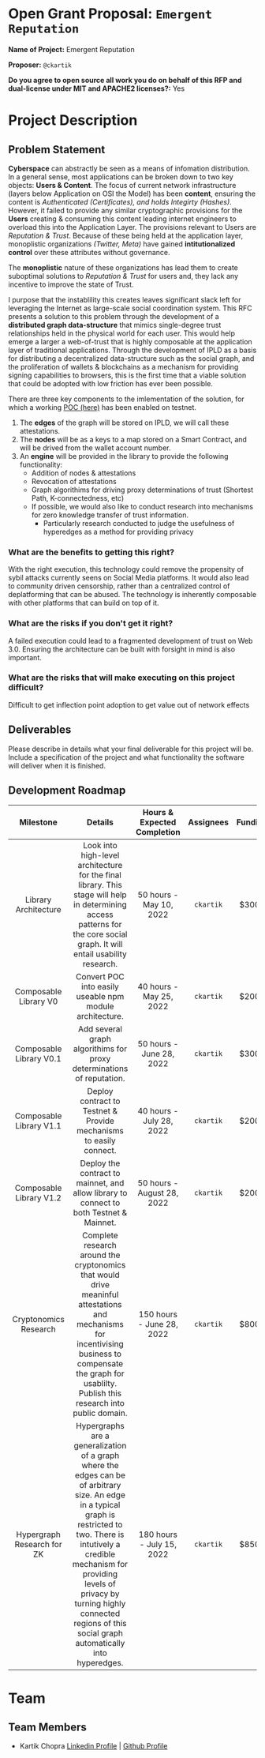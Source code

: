 # Open Grant Proposal: `Emergent Reputation`

**Name of Project:** Emergent Reputation

**Proposer:** `@ckartik`

**Do you agree to open source all work you do on behalf of this RFP and dual-license under MIT and APACHE2 licenses?:** Yes

# Project Description

## Problem Statement
**Cyberspace** can abstractly be seen as a means of infomation distribution.
In a general sense, most applications can be broken down to two key objects: 
**Users & Content**. The focus of current network infrastructure (layers below Application on OSI the Model)
 has been **content**, ensuring the content is _Authenticated (Certificates),
and holds Integirty (Hashes)_. However, it failed to provide any similar cryptographic provisions for the **Users** 
creating & consuming this content leading internet engineers to overload this into the Application Layer.
The provisions relevant to Users are _Reputation & Trust_. Because of these being held at the application layer, 
monoplistic organizations _(Twitter, Meta)_ have gained **intitutionalized control** over these attributes without governance.

The **monoplistic** nature of these organizations has lead them to create suboptimal solutions to _Reputation & Trust_ for users
and, they lack any incentive to improve the state of Trust.


I purpose that the instablility this creates leaves significant slack left for leveraging the Internet as large-scale social coordination system.
This RFC presents a solution to this problem through the development of a **distributed graph data-structure** that mimics
single-degree trust relationships held in the physical world for each user. This would help emerge a larger a web-of-trust that is highly composable
at the application layer of traditional applications. Through the development of IPLD as a basis for distributing a decentralized data-structure
such as the social graph, and the proliferation of wallets & blockchains as a mechanism for providing signing capabilities to browsers, this 
is the first time that a viable solution that could be adopted with low friction has ever been possible.

There are three key components to the imlementation of the solution, for which a working [POC (here)](https://github.com/ckartik/Emergent-Reputation) has been enabled on testnet.
1. The **edges** of the graph will be stored on IPLD, we will call these attestations.
2. The **nodes** will be as a keys to a map stored on a Smart Contract, and will be drived from the wallet account number.
3. An **engine** will be provided in the library to provide the following functionality:
    - Addition of nodes & attestations
    - Revocation of attestations
    - Graph algorithims for driving proxy determinations of trust (Shortest Path, K-connectedness, etc)
    - If possible, we would also like to conduct research into mechanisms for zero knowledge transfer of trust information.
        - Particularly research conducted to judge the usefulness of hyperedges as a method for providing privacy


### What are the benefits to getting this right?
With the right execution, this technology could remove the propensity of sybil attacks currently seens on Social Media platforms.
It would also lead to community driven censorship, rather than a centralized control of deplatforming that can be abused.
The technology is inherently composable with other platforms that can build on top of it.
### What are the risks if you don't get it right?
A failed execution could lead to a fragmented development of trust on Web 3.0. Ensuring the architecture can be built with forsight
in mind is also important.
### What are the risks that will make executing on this project difficult?
Difficult to get inflection point adoption to get value out of network effects

## Deliverables

Please describe in details what your final deliverable for this project will be. Include a specification of the project and what functionality the software will deliver when it is finished.

## Development Roadmap


|                          Milestone                           |                           Details                            | Hours & Expected Completion |         Assignees          | Funding | 
| :----------------------------------------------------------: | :----------------------------------------------------------: | :---: | :------------------------: | :-----: |
|                   Library Architecture                     | Look into high-level architecture for the final library. This stage will help in determining access patterns for the core social graph. It will entail usability research. |  50 hours - May 10, 2022 |       `ckartik`        |  $3000  |
|                   Composable Library V0                    | Convert POC into easily useable npm module architecture.    |  40 hours - May 25, 2022  | `ckartik` |  $2000  |
|                   Composable Library V0.1                  | Add several graph algorithims for proxy determinations of reputation.   |  50 hours - June 28, 2022 | `ckartik` |  $3000  |
|                   Composable Library V1.1                  | Deploy contract to Testnet & Provide mechanisms to easily connect.|  40 hours - July 28, 2022  | `ckartik` |  $2000  |
|                   Composable Library V1.2                  | Deploy the contract to mainnet, and allow library to connect to both Testnet & Mainnet. |  50 hours - August 28, 2022   | `ckartik` |  $2000  |
|                   Cryptonomics Research                    | Complete research around the cryptonomics that would drive meaninful attestations and mechanisms for incentivising business to compensate the graph for usablilty. Publish this research into public domain. |  150 hours - June 28, 2022    |       `ckartik`        |  $8000  |
|                   Hypergraph Research for ZK               | Hypergraphs are a generalization of a graph where the edges can be of arbitrary size. An edge in a typical graph is restricted to two. There is intutively a credible mechanism for providing levels of privacy by turning highly connected regions of this social graph automatically into hyperedges. |  180 hours - July 15, 2022   | `ckartik`|  $8500  |


# Team

## Team Members

- Kartik Chopra [Linkedin Profile](https://www.linkedin.com/in/mathbiz/) | [Github Profile](https://github.com/ckartik)


<!-- ## Value
TODO: @ckartik

## Total Budget Requested

Sum up the total requested budget across all milestones, and include that figure here. Also, please include a budget breakdown to specify how you are planning to spend these funds.

## Maintenance and Upgrade Plans

Specify your team's long-term plans to maintain this software and upgrade it over time.

# Team

## Team Members

- Team Member 1 [profile]
- Team Member 2 [profile]
- Team Member 3 [profile]
- ...

## Team Website

Please link to your team's website here (make sure it's `https`)

## Relevant Experience

Please describe (in words) your team's relevant experience, and why you think you are the right team to build this project. You can cite your team's prior experience in similar domains, doing similar dev work, individual team members' backgrounds, etc.

## Team code repositories

Please provide links to your team's prior code repos for similar or related projects.

# Additional Information

Please include any additional information that you think would be useful in helping us to evaluate your proposal. -->
